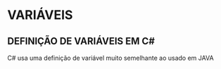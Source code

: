 # VARIÁVEIS

## DEFINIÇÃO DE VARIÁVEIS EM C#

C# usa uma definição de variável muito semelhante ao usado em JAVA